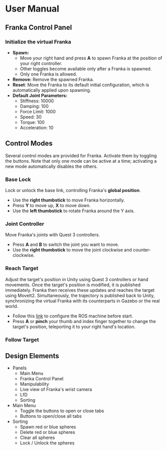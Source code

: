 # User Manual



## Franka Control Panel

### Initialize the virtual Franka

- **Spawn:**
  - Move your right hand and press **A** to spawn Franka at the position of your right controller.
  - Other toggles become available only after a Franka is spawned.
  - Only one Franka is allowed.
- **Remove:** Remove the spawned Franka.
- **Reset**: Move the Franka to its default initial configuration, which is automatically applied upon spawning.
- **Default Joint Parameters:**
  - Stiffness: 10000
  - Damping: 100
  - Force Limit: 1000
  - Speed: 30
  - Torque: 100
  - Acceleration: 10


## Control Modes

Several control modes are provided for Franka. Activate them by toggling the buttons. Note that only one mode can be active at a time; activating a new mode automatically disables the others.

### Base Lock

Lock or unlock the base link, controlling Franka's **global position**.

- Use the **right thumbstick** to move Franka horizontally.
- Press **Y** to move up, **X** to move down.
- Use the **left thumbstick** to rotate Franka around the Y axis.

### Joint Controller

Move Franka's joints with Quest 3 controllers.

- Press **A** and **B** to switch the joint you want to move.
- Use the **right thumbstick** to move the joint clockwise and counter-clockwise.

### Reach Target

Adjust the target's position in Unity using Quest 3 controllers or hand movements. Once the target's position is modified, it is published immediately. Franka then receives these updates and reaches the target using MoveIt2. Simultaneously, the trajectory is published back to Unity, synchronizing the virtual Franka with its counterparts in Gazebo or the real world.

- Follow this [link](https://github.com/LOOP115/franka_ctrl) to configure the ROS machine before start.
- Press **A** or **pinch** your thumb and index finger together to change the target's position, teleporting it to your right hand's location.

### Follow Target



## Design Elements

- Panels
  - Main Menu
  - Franka Control Panel
  - Manipulability
  - Live view of Franka's wrist camera
  - LfD
  - Sorting
- Main Menu
  - Toggle the buttons to open or close tabs
  - Buttons to open/close all tabs
- Sorting
  - Spawn red or blue spheres
  - Delete red or blue spheres
  - Clear all spheres
  - Lock / Unlock the spheres

<br>